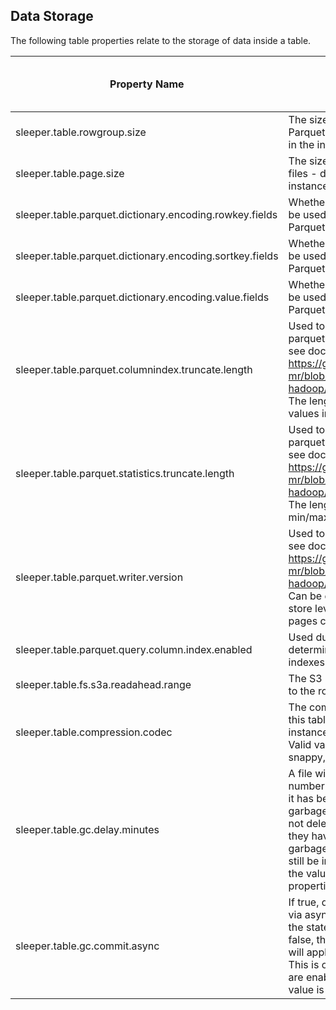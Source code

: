 ## Data Storage

The following table properties relate to the storage of data inside a table.

| Property Name                                            | Description                                                                                                                                                                                                                                                                                                                                | Default Value | Run CdkDeploy When Changed |
|----------------------------------------------------------|--------------------------------------------------------------------------------------------------------------------------------------------------------------------------------------------------------------------------------------------------------------------------------------------------------------------------------------------|---------------|----------------------------|
| sleeper.table.rowgroup.size                              | The size of the row group in the Parquet files - defaults to the value in the instance properties.                                                                                                                                                                                                                                         | 8388608       | false                      |
| sleeper.table.page.size                                  | The size of the page in the Parquet files - defaults to the value in the instance properties.                                                                                                                                                                                                                                              | 131072        | false                      |
| sleeper.table.parquet.dictionary.encoding.rowkey.fields  | Whether dictionary encoding should be used for row key columns in the Parquet files.                                                                                                                                                                                                                                                       | false         | false                      |
| sleeper.table.parquet.dictionary.encoding.sortkey.fields | Whether dictionary encoding should be used for sort key columns in the Parquet files.                                                                                                                                                                                                                                                      | false         | false                      |
| sleeper.table.parquet.dictionary.encoding.value.fields   | Whether dictionary encoding should be used for value columns in the Parquet files.                                                                                                                                                                                                                                                         | false         | false                      |
| sleeper.table.parquet.columnindex.truncate.length        | Used to set parquet.columnindex.truncate.length, see documentation here:<br>https://github.com/apache/parquet-mr/blob/master/parquet-hadoop/README.md<br>The length in bytes to truncate binary values in a column index.                                                                                                                  | 128           | false                      |
| sleeper.table.parquet.statistics.truncate.length         | Used to set parquet.statistics.truncate.length, see documentation here:<br>https://github.com/apache/parquet-mr/blob/master/parquet-hadoop/README.md<br>The length in bytes to truncate the min/max binary values in row groups.                                                                                                           | 2147483647    | false                      |
| sleeper.table.parquet.writer.version                     | Used to set parquet.writer.version, see documentation here:<br>https://github.com/apache/parquet-mr/blob/master/parquet-hadoop/README.md<br>Can be either v1 or v2. The v2 pages store levels uncompressed while v1 pages compress levels with the data.                                                                                   | v2            | false                      |
| sleeper.table.parquet.query.column.index.enabled         | Used during Parquet queries to determine whether the column indexes are used.                                                                                                                                                                                                                                                              | false         | false                      |
| sleeper.table.fs.s3a.readahead.range                     | The S3 readahead range - defaults to the row group size.                                                                                                                                                                                                                                                                                   | 8388608       | false                      |
| sleeper.table.compression.codec                          | The compression codec to use for this table. Defaults to the value in the instance properties.<br>Valid values are: [uncompressed, snappy, gzip, lzo, brotli, lz4, zstd]                                                                                                                                                                   | zstd          | false                      |
| sleeper.table.gc.delay.minutes                           | A file will not be deleted until this number of minutes have passed after it has been marked as ready for garbage collection. The reason for not deleting files immediately after they have been marked as ready for garbage collection is that they may still be in use by queries. Defaults to the value set in the instance properties. | 15            | false                      |
| sleeper.table.gc.commit.async                            | If true, deletion of files will be applied via asynchronous requests sent to the state store committer lambda. If false, the garbage collector lambda will apply synchronously.<br>This is only applied if async commits are enabled for the table. The default value is set in an instance property.                                      | true          | false                      |
